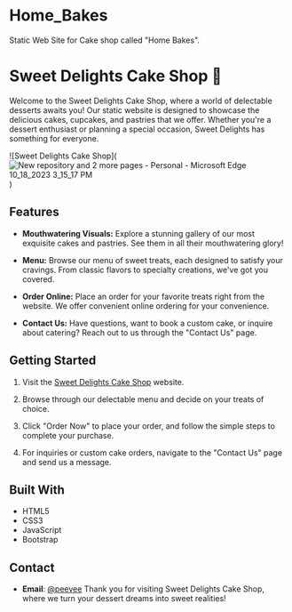 # Home_Bakes
Static Web Site for Cake shop called "Home Bakes".

# Sweet Delights Cake Shop 🍰

Welcome to the Sweet Delights Cake Shop, where a world of delectable desserts awaits you! Our static website is designed to showcase the delicious cakes, cupcakes, and pastries that we offer. Whether you're a dessert enthusiast or planning a special occasion, Sweet Delights has something for everyone.

![Sweet Delights Cake Shop](![New repository and 2 more pages - Personal - Microsoft​ Edge 10_18_2023 3_15_17 PM](https://github.com/Muhammed-shamal/Home_Bakes/assets/108850156/01c68aad-cffc-4697-9d1f-da16bc626b73)
)

## Features

- **Mouthwatering Visuals:** Explore a stunning gallery of our most exquisite cakes and pastries. See them in all their mouthwatering glory!

- **Menu:** Browse our menu of sweet treats, each designed to satisfy your cravings. From classic flavors to specialty creations, we've got you covered.

- **Order Online:** Place an order for your favorite treats right from the website. We offer convenient online ordering for your convenience.

- **Contact Us:** Have questions, want to book a custom cake, or inquire about catering? Reach out to us through the "Contact Us" page.

## Getting Started

1. Visit the [Sweet Delights Cake Shop]([https://www.sweetdelights.com](https://golden-cassata-51cd19.netlify.app/)) website.

2. Browse through our delectable menu and decide on your treats of choice.

3. Click "Order Now" to place your order, and follow the simple steps to complete your purchase.

4. For inquiries or custom cake orders, navigate to the "Contact Us" page and send us a message.

## Built With

- HTML5
- CSS3
- JavaScript
- Bootstrap 

## Contact

* **Email**: [@peevee](muhammedshamalpv@gmail.com)
Thank you for visiting Sweet Delights Cake Shop, where we turn your dessert dreams into sweet realities!
